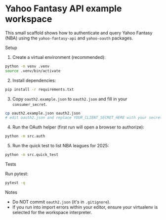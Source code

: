 # Yahoo Fantasy API example workspace

This small scaffold shows how to authenticate and query Yahoo Fantasy (NBA) using the `yahoo-fantasy-api` and `yahoo-oauth` packages.

Setup
1. Create a virtual environment (recommended):

```bash
python -m venv .venv
source .venv/bin/activate
```

2. Install dependencies:

```bash
pip install -r requirements.txt
```

3. Copy `oauth2.example.json` to `oauth2.json` and fill in your `consumer_secret`.

```bash
cp oauth2.example.json oauth2.json
# edit oauth2.json and replace YOUR_CLIENT_SECRET_HERE with your secret
```

4. Run the OAuth helper (first run will open a browser to authorize):

```bash
python -m src.auth
```

5. Run the quick test to list NBA leagues for 2025:

```bash
python -m src.quick_test
```

Tests

Run pytest:

```bash
pytest -q
```

Notes
- Do NOT commit `oauth2.json` (it's in `.gitignore`).
- If you run into import errors within your editor, ensure your virtualenv is selected for the workspace interpreter.
